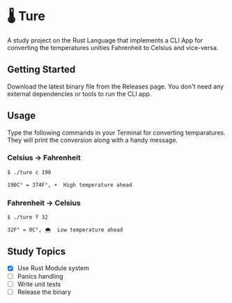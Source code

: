 # 🌡 Ture
A study project on the Rust Language that implements a CLI App for converting the temperatures unities Fahrenheit to Celsius and vice-versa.

## Getting Started
Download the latest binary file from the Releases page. You don't need any external dependencies or tools to run the CLI app.

## Usage
Type the following commands in your Terminal for converting temparatures. They will print the conversion along with a handy message.

### Celsius → Fahrenheit
```sh
$ ./ture c 190

190C° = 374F°, ☀️  High temperature ahead
```

### Fahrenheit → Celsius
```sh
$ ./ture f 32

32F° = 0C°, 🌨  Low temperature ahead
```

## Study Topics
- [x] Use Rust Module system
- [ ] Panics handling
- [ ] Write unit tests
- [ ] Release the binary